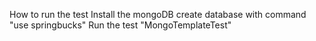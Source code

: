 How to run the test
Install the mongoDB
create database with command "use springbucks"
Run the test "MongoTemplateTest"

